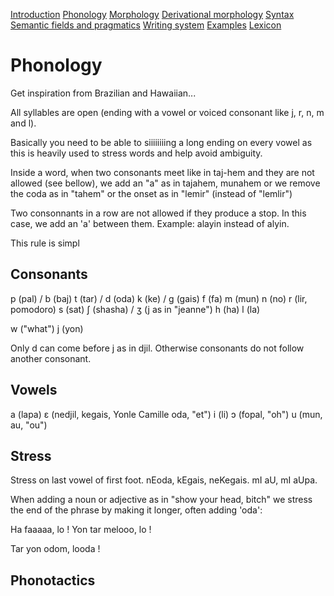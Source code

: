 [Introduction](01_introduction.md)
[Phonology](02_phonology.md)
[Morphology](03_morphology.md)
[Derivational morphology](04_derivMorphology.md)
[Syntax](05_syntax.md)
[Semantic fields and pragmatics](06_semanticPragma.md)
[Writing system](07_writing.md)
[Examples](08_examples.md)
[Lexicon](09_lexicon.md)

# Phonology

Get inspiration from Brazilian and Hawaiian...

All syllables are open (ending with a vowel or voiced consonant like j, r, n, m and l).

Basically you need to be able to siiiiiiiing a long ending on every vowel as
this is heavily used to stress words and help avoid ambiguity.

Inside a word, when two consonants meet like in
taj-hem and they are not allowed (see bellow), we add an "a" as in tajahem, munahem or we
remove the coda as in "tahem" or the onset as in "lemir" (instead of "lemlir")

Two consonnants in a row are not allowed if they produce a stop. In this
case, we add an 'a' between them. Example: alayin instead of alyin.

This rule is simpl

## Consonants

p (pal) / b (baj)
t (tar) / d (oda)
k (ke) / g (gais)
f (fa)
m (mun)
n (no)
r (lir, pomodoro)
s (sat)
ʃ (shasha) / ʒ (j as in "jeanne")
h (ha)
l (la)

w ("what")
j (yon)

Only d can come before j as in djil. Otherwise consonants do not follow another consonant.

## Vowels

a (lapa)
ɛ (nedjil, kegais, Yonle Camille oda, "et")
i (li)
ɔ (fopal, "oh")
u (mun, au, "ou")

## Stress

Stress on last vowel of first foot. nEoda, kEgais, neKegais. mI aU, mI aUpa.

When adding a noun or adjective as in "show your head, bitch" we stress the end of the
phrase by making it longer, often adding 'oda':

Ha faaaaa, lo !
Yon tar melooo, lo !

Tar yon odom, looda !

## Phonotactics
